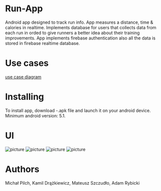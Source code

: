 # Run-App
Android app designed to track run info. App measures a distance, time & calories in realtime. Implements database for users that collects data from each run in orded to give runners a better idea about their training improvements. App implements firebase authentication also all the data is stored in firebase realtime database.

# Use cases
[use case diagram](https://github.com/mpilchPL/Run-App/blob/master/img/usecase.pdf)

# Installing
To install app, download -.apk file and launch it on your android device. Minimum android version: 5.1.

# UI
![picture](img/1.jpg)
![picture](img/2.jpg)
![picture](img/3.jpg)
![picture](img/4.jpg)

# Authors
Michał Pilch,
Kamil Drążkiewicz,
Mateusz Szczudło,
Adam Rybicki
